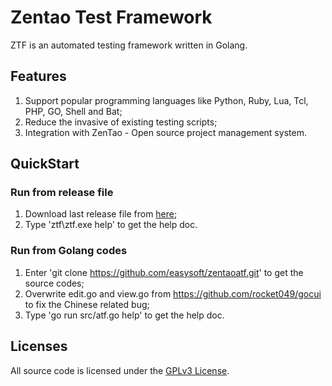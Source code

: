 # Zentao Test Framework
ZTF is an automated testing framework written in Golang.

## Features
1. Support popular programming languages like Python, Ruby, Lua, Tcl, PHP, GO, Shell and Bat;
2. Reduce the invasive of existing testing scripts;
3. Integration with ZenTao - Open source project management system.

## QuickStart
### Run from release file
1. Download last release file from [here](https://github.com/easysoft/zentaoatf/releases);
2. Type 'ztf\ztf.exe help' to get the help doc.

### Run from Golang codes
1. Enter 'git clone https://github.com/easysoft/zentaoatf.git' to get the source codes;
2. Overwrite edit.go and view.go from https://github.com/rocket049/gocui to fix the Chinese related bug;
3. Type 'go run src/atf.go help' to get the help doc.

## Licenses
All source code is licensed under the [GPLv3 License](LICENSE.md).
